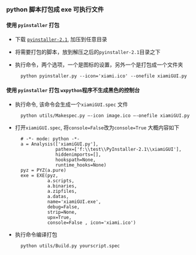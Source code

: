 
### python 脚本打包成 exe 可执行文件

#### 使用 `pyinstaller` 打包

- 下载 [`pyinstaller-2.1`][1], 加压到任意目录


- 将需要打包的脚本，放到解压之后的`pyinstaller-2.1`目录之下


- 执行命令，两个选项，一个是图标的设置，另外一个是打包成一个文件夹

        python pyinstaller.py --icon='xiami.ico' --onefile xiamiGUI.py



#### 使用 `pyinstaller` 打包 `wxpython`程序不生成黑色的控制台

- 执行命令, 该命令会生成一个`xiamiGUI.spec` 文件

        python utils/Makespec.py –-icon image.ico –-onefile xiamiGUI.py


- 打开`xiamiGUI.spec`, 将`console=False`改为`console=True` 大概内容如下

        # -*- mode: python -*-
        a = Analysis(['xiamiGUI.py'],
                     pathex=['f:\\test\\PyInstaller-2.1\\xiamiGUI'],
                     hiddenimports=[],
                     hookspath=None,
                     runtime_hooks=None)
        pyz = PYZ(a.pure)
        exe = EXE(pyz,
                  a.scripts,
                  a.binaries,
                  a.zipfiles,
                  a.datas,
                  name='xiamiGUI.exe',
                  debug=False,
                  strip=None,
                  upx=True,
                  console=False , icon='xiami.ico')


- 执行命令编译打包

        python utils/Build.py yourscript.spec

















[1]: https://pypi.python.org/packages/source/P/PyInstaller/PyInstaller-2.1.zip
